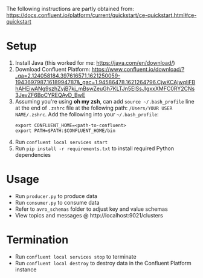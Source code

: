 The following instructions are partly obtained from: https://docs.confluent.io/platform/current/quickstart/ce-quickstart.html#ce-quickstart

# Setup
1. Install Java (this worked for me: https://java.com/en/download/)
2. Download Confluent Platform: https://www.confluent.io/download/?_ga=2.124058184.397616571.1621250059-1943697987.1618994787&_gac=1.94586478.1621264796.CjwKCAjwqIiFBhAHEiwANg9szhZyjB7kj_mBswZeuGh7KLTJn5EISsJlgxxXMFC0RY2CNs3JevZF6BoCYREQAvD_BwE
2. Assuming you're using **oh my zsh**, can add `source ~/.bash_profile` line at the end of `.zshrc` file at the following
   path: `/Users/YOUR USER NAME/.zshrc`. Add the following into your `~/.bash_profile`:
   ```
   export CONFLUENT_HOME=<path-to-confluent>
   export PATH=$PATH:$CONFLUENT_HOME/bin
   ```
3. Run `confluent local services start`
4. Run `pip install -r requirements.txt` to install required Python dependencies

# Usage
* Run `producer.py` to produce data
* Run `consumer.py` to consume data
* Refer to `avro_schemas` folder to adjust key and value schemas
* View topics and messages @ http://localhost:9021/clusters

# Termination
* Run `confluent local services stop` to terminate
* Run `confluent local destroy` to destroy data in the Confluent Platform instance

